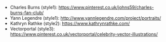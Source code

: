 
- Charles Burns (style1): https://www.pinterest.co.uk/johns59/charles-burns-fan-club/
- Yann Legendre (style1): http://www.yannlegendre.com/project/portraits/
- Kathryn Rathke (style2):
https://www.kathrynrathke.com/
- Vectorportal (style3): https://www.pinterest.co.uk/vectorportal/celebrity-vector-illustrations/
